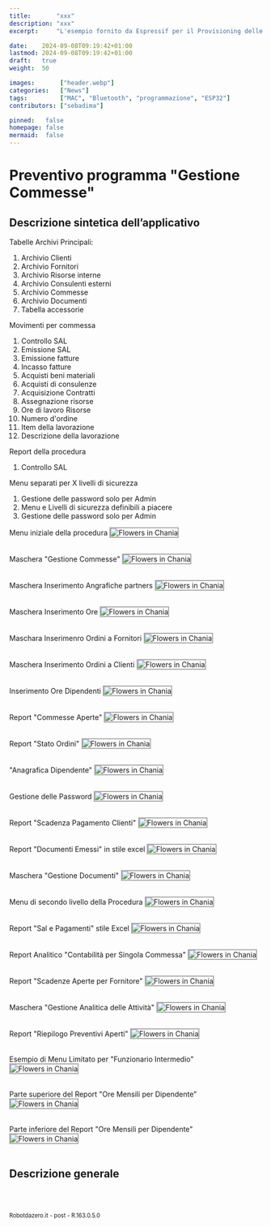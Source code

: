 ```yaml
---
title:       "xxx"
description: "xxx"
excerpt:     "L'esempio fornito da Espressif per il Provisioning delle password Wi-FI con Bluetooth pare non funzionare correttamente su Platformio nella ultima release delle librerie. Vediamo come correggere velocemente questo errore ..."

date:    2024-09-08T09:19:42+01:00
lastmod: 2024-09-08T09:19:42+01:00
draft:   true
weight:  50

images:       ["header.webp"]
categories:   ["News"]
tags:         ["MAC", "Bluetooth", "programmazione", "ESP32"]
contributors: ["sebadima"]

pinned:   false
homepage: false
mermaid:  false
---
```


<style>

img {
  border: 2px solid #AAA;
}
</style>


# Preventivo programma "Gestione Commesse"


## Descrizione sintetica dell’applicativo

Tabelle Archivi Principali:
1. Archivio Clienti
2. Archivio Fornitori
3. Archivio Risorse interne
4. Archivio Consulenti esterni
5. Archivio Commesse
6. Archivio Documenti
7. Tabella accessorie 

Movimenti per commessa
1. Controllo SAL
2. Emissione SAL
3. Emissione fatture
4. Incasso fatture
5. Acquisti beni materiali
6. Acquisti di consulenze
7. Acquisizione Contratti
8. Assegnazione risorse
9. Ore di lavoro Risorse
10. Numero d'ordine
11. Item della lavorazione
12. Descrizione della lavorazione

Report della procedura
1. Controllo SAL

Menu separati per X livelli di sicurezza
1. Gestione delle password solo per Admin
2. Menu e Livelli di sicurezza definibili a piacere
3. Gestione delle password solo per Admin







Menu iniziale della procedura
<img src="images/101.jpg" alt="Flowers in Chania">
<br>
<br>

Maschera "Gestione Commesse"
<img src="images/102.jpg" alt="Flowers in Chania">
<br>
<br>

Maschera Inserimento Angrafiche partners
<img src="images/103.jpg" alt="Flowers in Chania">
<br>
<br>

Maschera Inserimento Ore
<img src="images/104.jpg" alt="Flowers in Chania">
<br>
<br>

Maschara Inserimenro Ordini a Fornitori
<img src="images/105.jpg" alt="Flowers in Chania">
<br>
<br>

Maschera Inserimento Ordini a Clienti
<img src="images/106.jpg" alt="Flowers in Chania">
<br>
<br>

Inserimento Ore Dipendenti
<img src="images/107.jpg" alt="Flowers in Chania">
<br>
<br>


Report "Commesse Aperte"
<img src="images/109.jpg" alt="Flowers in Chania">
<br>
<br>


Report "Stato Ordini"
<img src="images/111.jpg" alt="Flowers in Chania">
<br>
<br>

"Anagrafica Dipendente"
<img src="images/112.jpg" alt="Flowers in Chania">
<br>
<br>

Gestione delle Password
<img src="images/113.jpg" alt="Flowers in Chania">
<br>
<br>

Report "Scadenza Pagamento Clienti"
<img src="images/114.jpg" alt="Flowers in Chania">
<br>
<br>

Report "Documenti Emessi" in stile excel
<img src="images/115.jpg" alt="Flowers in Chania">
<br>
<br>

Maschera "Gestione Documenti"
<img src="images/116.jpg" alt="Flowers in Chania">
<br>
<br>

Menu di secondo livello della Procedura
<img src="images/117.jpg" alt="Flowers in Chania">
<br>
<br>

Report "Sal e Pagamenti" stile Excel 
<img src="images/118.jpg" alt="Flowers in Chania">
<br>
<br>

Report Analitico "Contabilità per Singola Commessa"
<img src="images/119.jpg" alt="Flowers in Chania">
<br>
<br>


Report "Scadenze Aperte per Fornitore"
<img src="images/120.jpg" alt="Flowers in Chania">
<br>
<br>

Maschera "Gestione Analitica delle Attività"
<img src="images/122.jpg" alt="Flowers in Chania">
<br>
<br>




Report "Riepilogo Preventivi Aperti"
<img src="images/123.jpg" alt="Flowers in Chania">
<br>
<br>

Esempio di Menu Limitato per "Funzionario Intermedio"
<img src="images/124.jpg" alt="Flowers in Chania">
<br>
<br>




Parte superiore del Report "Ore Mensili per Dipendente"
<img src="images/2001.jpeg" alt="Flowers in Chania">
<br>
<br>

Parte inferiore del Report "Ore Mensili per Dipendente"
<img src="images/2002.jpeg" alt="Flowers in Chania">
<br>
<br>



## Descrizione generale


<br>
<br>
<p style="font-size: 0.80em;">Robotdazero.it - post - R.163.0.5.0</p>
